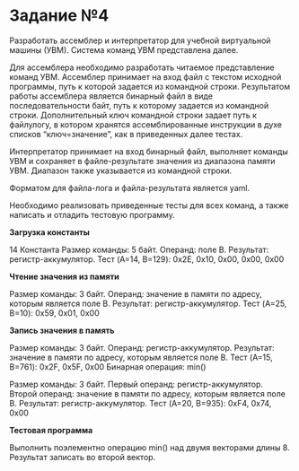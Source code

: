 # Задание №4

Разработать ассемблер и интерпретатор для учебной виртуальной машины
(УВМ). Система команд УВМ представлена далее.

Для ассемблера необходимо разработать читаемое представление команд
УВМ. Ассемблер принимает на вход файл с текстом исходной программы, путь к
которой задается из командной строки. Результатом работы ассемблера является
бинарный файл в виде последовательности байт, путь к которому задается из
командной строки. Дополнительный ключ командной строки задает путь к файлулогу, в котором хранятся ассемблированные инструкции в духе списков
“ключ=значение”, как в приведенных далее тестах.


Интерпретатор принимает на вход бинарный файл, выполняет команды УВМ
и сохраняет в файле-результате значения из диапазона памяти УВМ. Диапазон
также указывается из командной строки.

Форматом для файла-лога и файла-результата является yaml.


Необходимо реализовать приведенные тесты для всех команд, а также
написать и отладить тестовую программу.

**Загрузка константы**

14 Константа
Размер команды: 5 байт. Операнд: поле B. Результат: регистр-аккумулятор.
Тест (A=14, B=129):
0x2E, 0x10, 0x00, 0x00, 0x00

**Чтение значения из памяти**

Размер команды: 3 байт. Операнд: значение в памяти по адресу, которым
является поле B. Результат: регистр-аккумулятор.
Тест (A=25, B=10):
0x59, 0x01, 0x00

**Запись значения в память**

Размер команды: 3 байт. Операнд: регистр-аккумулятор. Результат: значение
в памяти по адресу, которым является поле B.
Тест (A=15, B=761):
0x2F, 0x5F, 0x00
Бинарная операция: min()

Размер команды: 3 байт. Первый операнд: регистр-аккумулятор. Второй
операнд: значение в памяти по адресу, которым является поле B. Результат:
регистр-аккумулятор.
Тест (A=20, B=935):
0xF4, 0x74, 0x00

**Тестовая программа**

Выполнить поэлементно операцию min() над двумя векторами длины 8.
Результат записать во второй вектор.
